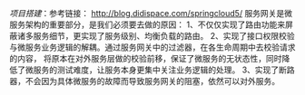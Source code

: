 *_项目搭建_*：参考链接： http://blog.didispace.com/springcloud5/
服务网关是微服务架构的重要部分，是我们必须要去做的原因：
    1、不仅仅实现了路由功能来屏蔽诸多服务细节，更实现了服务级别、均衡负载的路由。
    2、实现了接口权限校验与微服务业务逻辑的解耦。通过服务网关中的过滤器，在各生命周期中去校验请求的内容，
        将原本在对外服务层做的校验前移，保证了微服务的无状态性，同时降低了微服务的测试难度，让服务本身更集中关注业务逻辑的处理。
    3、实现了断路器，不会因为具体微服务的故障而导致服务网关的阻塞，依然可以对外服务。


